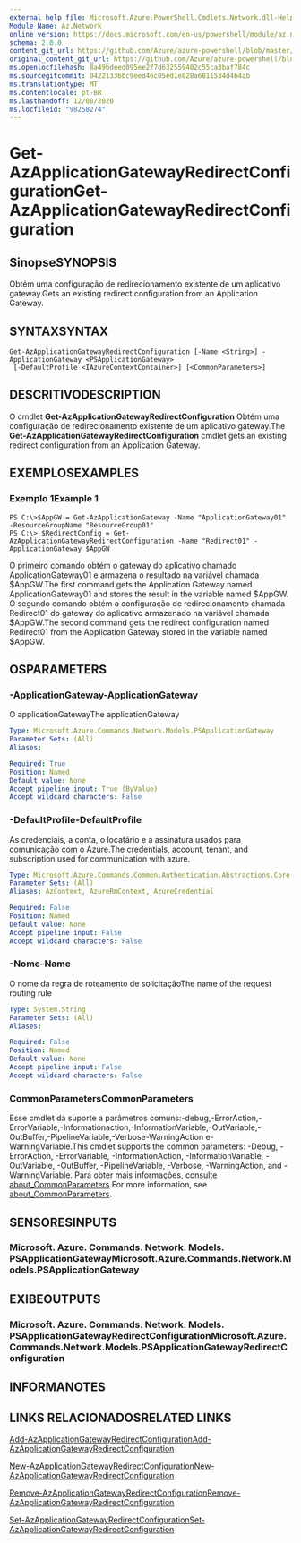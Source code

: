 ```yaml
---
external help file: Microsoft.Azure.PowerShell.Cmdlets.Network.dll-Help.xml
Module Name: Az.Network
online version: https://docs.microsoft.com/en-us/powershell/module/az.network/get-azapplicationgatewayredirectconfiguration
schema: 2.0.0
content_git_url: https://github.com/Azure/azure-powershell/blob/master/src/Network/Network/help/Get-AzApplicationGatewayRedirectConfiguration.md
original_content_git_url: https://github.com/Azure/azure-powershell/blob/master/src/Network/Network/help/Get-AzApplicationGatewayRedirectConfiguration.md
ms.openlocfilehash: 8a49bdeed095ee277d632559402c55ca3baf784c
ms.sourcegitcommit: 04221336bc9eed46c05ed1e828a6811534d4b4ab
ms.translationtype: MT
ms.contentlocale: pt-BR
ms.lasthandoff: 12/08/2020
ms.locfileid: "98258274"
---
```

# <span data-ttu-id="0cb39-101">Get-AzApplicationGatewayRedirectConfiguration</span><span class="sxs-lookup"><span data-stu-id="0cb39-101">Get-AzApplicationGatewayRedirectConfiguration</span></span>

## <span data-ttu-id="0cb39-102">Sinopse</span><span class="sxs-lookup"><span data-stu-id="0cb39-102">SYNOPSIS</span></span>
<span data-ttu-id="0cb39-103">Obtém uma configuração de redirecionamento existente de um aplicativo gateway.</span><span class="sxs-lookup"><span data-stu-id="0cb39-103">Gets an existing redirect configuration from an Application Gateway.</span></span>

## <span data-ttu-id="0cb39-104">SYNTAX</span><span class="sxs-lookup"><span data-stu-id="0cb39-104">SYNTAX</span></span>

```
Get-AzApplicationGatewayRedirectConfiguration [-Name <String>] -ApplicationGateway <PSApplicationGateway>
 [-DefaultProfile <IAzureContextContainer>] [<CommonParameters>]
```

## <span data-ttu-id="0cb39-105">DESCRITIVO</span><span class="sxs-lookup"><span data-stu-id="0cb39-105">DESCRIPTION</span></span>
<span data-ttu-id="0cb39-106">O cmdlet **Get-AzApplicationGatewayRedirectConfiguration** Obtém uma configuração de redirecionamento existente de um aplicativo gateway.</span><span class="sxs-lookup"><span data-stu-id="0cb39-106">The **Get-AzApplicationGatewayRedirectConfiguration** cmdlet gets an existing redirect configuration from an Application Gateway.</span></span>

## <span data-ttu-id="0cb39-107">EXEMPLOS</span><span class="sxs-lookup"><span data-stu-id="0cb39-107">EXAMPLES</span></span>

### <span data-ttu-id="0cb39-108">Exemplo 1</span><span class="sxs-lookup"><span data-stu-id="0cb39-108">Example 1</span></span>
```
PS C:\>$AppGW = Get-AzApplicationGateway -Name "ApplicationGateway01" -ResourceGroupName "ResourceGroup01"
PS C:\> $RedirectConfig = Get-AzApplicationGatewayRedirectConfiguration -Name "Redirect01" -ApplicationGateway $AppGW
```

<span data-ttu-id="0cb39-109">O primeiro comando obtém o gateway do aplicativo chamado ApplicationGateway01 e armazena o resultado na variável chamada $AppGW.</span><span class="sxs-lookup"><span data-stu-id="0cb39-109">The first command gets the Application Gateway named ApplicationGateway01 and stores the result in the variable named $AppGW.</span></span>
<span data-ttu-id="0cb39-110">O segundo comando obtém a configuração de redirecionamento chamada Redirect01 do gateway do aplicativo armazenado na variável chamada $AppGW.</span><span class="sxs-lookup"><span data-stu-id="0cb39-110">The second command gets the redirect configuration named Redirect01 from the Application Gateway stored in the variable named $AppGW.</span></span>

## <span data-ttu-id="0cb39-111">OS</span><span class="sxs-lookup"><span data-stu-id="0cb39-111">PARAMETERS</span></span>

### <span data-ttu-id="0cb39-112">-ApplicationGateway</span><span class="sxs-lookup"><span data-stu-id="0cb39-112">-ApplicationGateway</span></span>
<span data-ttu-id="0cb39-113">O applicationGateway</span><span class="sxs-lookup"><span data-stu-id="0cb39-113">The applicationGateway</span></span>

```yaml
Type: Microsoft.Azure.Commands.Network.Models.PSApplicationGateway
Parameter Sets: (All)
Aliases:

Required: True
Position: Named
Default value: None
Accept pipeline input: True (ByValue)
Accept wildcard characters: False
```

### <span data-ttu-id="0cb39-114">-DefaultProfile</span><span class="sxs-lookup"><span data-stu-id="0cb39-114">-DefaultProfile</span></span>
<span data-ttu-id="0cb39-115">As credenciais, a conta, o locatário e a assinatura usados para comunicação com o Azure.</span><span class="sxs-lookup"><span data-stu-id="0cb39-115">The credentials, account, tenant, and subscription used for communication with azure.</span></span>

```yaml
Type: Microsoft.Azure.Commands.Common.Authentication.Abstractions.Core.IAzureContextContainer
Parameter Sets: (All)
Aliases: AzContext, AzureRmContext, AzureCredential

Required: False
Position: Named
Default value: None
Accept pipeline input: False
Accept wildcard characters: False
```

### <span data-ttu-id="0cb39-116">-Nome</span><span class="sxs-lookup"><span data-stu-id="0cb39-116">-Name</span></span>
<span data-ttu-id="0cb39-117">O nome da regra de roteamento de solicitação</span><span class="sxs-lookup"><span data-stu-id="0cb39-117">The name of the request routing rule</span></span>

```yaml
Type: System.String
Parameter Sets: (All)
Aliases:

Required: False
Position: Named
Default value: None
Accept pipeline input: False
Accept wildcard characters: False
```

### <span data-ttu-id="0cb39-118">CommonParameters</span><span class="sxs-lookup"><span data-stu-id="0cb39-118">CommonParameters</span></span>
<span data-ttu-id="0cb39-119">Esse cmdlet dá suporte a parâmetros comuns:-debug,-ErrorAction,-ErrorVariable,-Informationaction,-InformationVariable,-OutVariable,-OutBuffer,-PipelineVariable,-Verbose-WarningAction e-WarningVariable.</span><span class="sxs-lookup"><span data-stu-id="0cb39-119">This cmdlet supports the common parameters: -Debug, -ErrorAction, -ErrorVariable, -InformationAction, -InformationVariable, -OutVariable, -OutBuffer, -PipelineVariable, -Verbose, -WarningAction, and -WarningVariable.</span></span> <span data-ttu-id="0cb39-120">Para obter mais informações, consulte [about_CommonParameters](http://go.microsoft.com/fwlink/?LinkID=113216).</span><span class="sxs-lookup"><span data-stu-id="0cb39-120">For more information, see [about_CommonParameters](http://go.microsoft.com/fwlink/?LinkID=113216).</span></span>

## <span data-ttu-id="0cb39-121">SENSORES</span><span class="sxs-lookup"><span data-stu-id="0cb39-121">INPUTS</span></span>

### <span data-ttu-id="0cb39-122">Microsoft. Azure. Commands. Network. Models. PSApplicationGateway</span><span class="sxs-lookup"><span data-stu-id="0cb39-122">Microsoft.Azure.Commands.Network.Models.PSApplicationGateway</span></span>

## <span data-ttu-id="0cb39-123">EXIBE</span><span class="sxs-lookup"><span data-stu-id="0cb39-123">OUTPUTS</span></span>

### <span data-ttu-id="0cb39-124">Microsoft. Azure. Commands. Network. Models. PSApplicationGatewayRedirectConfiguration</span><span class="sxs-lookup"><span data-stu-id="0cb39-124">Microsoft.Azure.Commands.Network.Models.PSApplicationGatewayRedirectConfiguration</span></span>

## <span data-ttu-id="0cb39-125">INFORMA</span><span class="sxs-lookup"><span data-stu-id="0cb39-125">NOTES</span></span>

## <span data-ttu-id="0cb39-126">LINKS RELACIONADOS</span><span class="sxs-lookup"><span data-stu-id="0cb39-126">RELATED LINKS</span></span>

[<span data-ttu-id="0cb39-127">Add-AzApplicationGatewayRedirectConfiguration</span><span class="sxs-lookup"><span data-stu-id="0cb39-127">Add-AzApplicationGatewayRedirectConfiguration</span></span>](./Add-AzApplicationGatewayRedirectConfiguration.md)

[<span data-ttu-id="0cb39-128">New-AzApplicationGatewayRedirectConfiguration</span><span class="sxs-lookup"><span data-stu-id="0cb39-128">New-AzApplicationGatewayRedirectConfiguration</span></span>](./New-AzApplicationGatewayRedirectConfiguration.md)

[<span data-ttu-id="0cb39-129">Remove-AzApplicationGatewayRedirectConfiguration</span><span class="sxs-lookup"><span data-stu-id="0cb39-129">Remove-AzApplicationGatewayRedirectConfiguration</span></span>](./Remove-AzApplicationGatewayRedirectConfiguration.md)

[<span data-ttu-id="0cb39-130">Set-AzApplicationGatewayRedirectConfiguration</span><span class="sxs-lookup"><span data-stu-id="0cb39-130">Set-AzApplicationGatewayRedirectConfiguration</span></span>](./Set-AzApplicationGatewayRedirectConfiguration.md)

